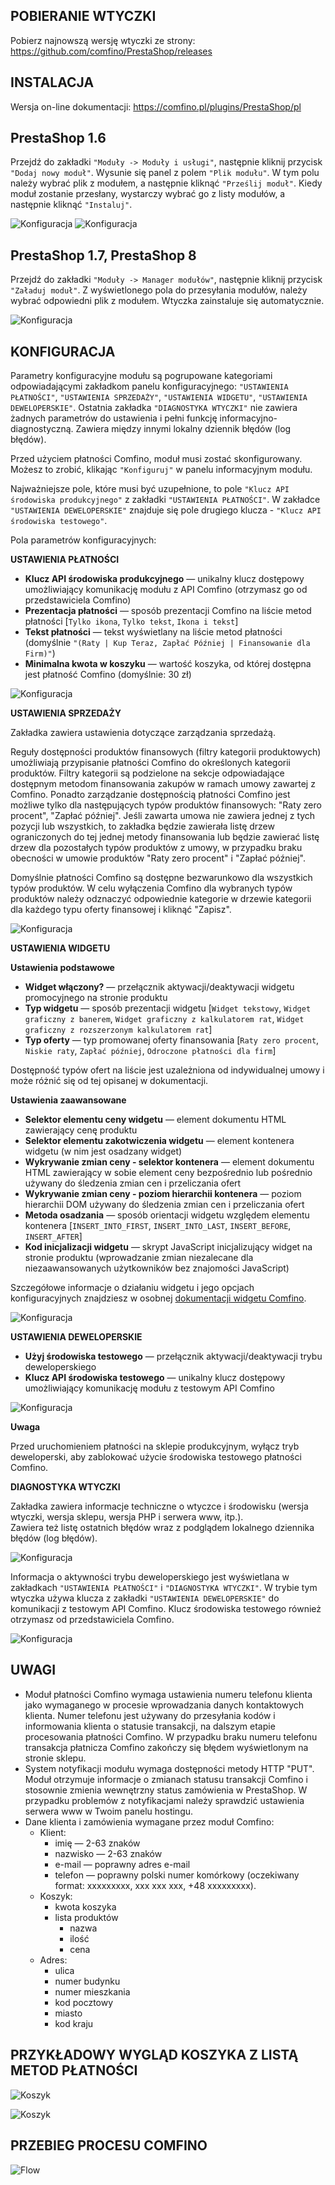 ## POBIERANIE WTYCZKI

Pobierz najnowszą wersję wtyczki ze strony: https://github.com/comfino/PrestaShop/releases

## INSTALACJA

Wersja on-line dokumentacji: https://comfino.pl/plugins/PrestaShop/pl

PrestaShop 1.6
-------

Przejdź do zakładki `"Moduły -> Moduły i usługi"`, następnie kliknij przycisk `"Dodaj nowy moduł"`. Wysunie się panel z polem `"Plik modułu"`.
W tym polu należy wybrać plik z modułem, a następnie kliknąć `"Prześlij moduł"`. Kiedy moduł zostanie przesłany, wystarczy wybrać go z listy modułów, a następnie kliknąć `"Instaluj"`.

![Konfiguracja](images/pl/modules_ps_16.png "Konfiguracja")
![Konfiguracja](images/pl/modules_ps_16_panel.png "Konfiguracja")

PrestaShop 1.7, PrestaShop 8
-------

Przejdź do zakładki `"Moduły -> Manager modułów"`, następnie kliknij przycisk `"Załaduj moduł"`. Z wyświetlonego pola do przesyłania modułów, należy wybrać odpowiedni plik z modułem. Wtyczka zainstaluje się automatycznie.

![Konfiguracja](images/pl/modules_ps_17.png "Konfiguracja")

## KONFIGURACJA

Parametry konfiguracyjne modułu są pogrupowane kategoriami odpowiadającymi zakładkom panelu konfiguracyjnego: `"USTAWIENIA PŁATNOŚCI"`, `"USTAWIENIA SPRZEDAŻY"`, `"USTAWIENIA WIDGETU"`, `"USTAWIENIA DEWELOPERSKIE"`.
Ostatnia zakładka `"DIAGNOSTYKA WTYCZKI"` nie zawiera żadnych parametrów do ustawienia i pełni funkcję informacyjno-diagnostyczną. Zawiera między innymi lokalny dziennik błędów (log błędów).

Przed użyciem płatności Comfino, moduł musi zostać skonfigurowany. Możesz to zrobić, klikając `"Konfiguruj"` w panelu informacyjnym modułu.

Najważniejsze pole, które musi być uzupełnione, to pole `"Klucz API środowiska produkcyjnego"` z zakładki `"USTAWIENIA PŁATNOŚCI"`.
W zakładce `"USTAWIENIA DEWELOPERSKIE"` znajduje się pole drugiego klucza - `"Klucz API środowiska testowego"`.

Pola parametrów konfiguracyjnych:

**USTAWIENIA PŁATNOŚCI**

* **Klucz API środowiska produkcyjnego** — unikalny klucz dostępowy umożliwiający komunikację modułu z API Comfino (otrzymasz go od przedstawiciela Comfino)
* **Prezentacja płatności** — sposób prezentacji Comfino na liście metod płatności [`Tylko ikona`, `Tylko tekst`, `Ikona i tekst`]
* **Tekst płatności** — tekst wyświetlany na liście metod płatności (domyślnie `"(Raty | Kup Teraz, Zapłać Później | Finansowanie dla Firm)"`)
* **Minimalna kwota w koszyku** — wartość koszyka, od której dostępna jest płatność Comfino (domyślnie: 30 zł)

![Konfiguracja](images/pl/configuration1.png "Konfiguracja")

**USTAWIENIA SPRZEDAŻY**

Zakładka zawiera ustawienia dotyczące zarządzania sprzedażą.

Reguły dostępności produktów finansowych (filtry kategorii produktowych) umożliwiają przypisanie płatności Comfino do określonych kategorii produktów. Filtry kategorii są podzielone na sekcje odpowiadające dostępnym metodom finansowania zakupów w ramach umowy zawartej z Comfino. Ponadto zarządzanie dostępnością płatności Comfino jest możliwe tylko dla następujących typów produktów finansowych: "Raty zero procent", "Zapłać później". Jeśli zawarta umowa nie zawiera jednej z tych pozycji lub wszystkich, to zakładka będzie zawierała listę drzew ograniczonych do tej jednej metody finansowania lub będzie zawierać listę drzew dla pozostałych typów produktów z umowy, w przypadku braku obecności w umowie produktów "Raty zero procent" i "Zapłać później". 

Domyślnie płatności Comfino są dostępne bezwarunkowo dla wszystkich typów produktów. W celu wyłączenia Comfino dla wybranych typów produktów należy odznaczyć odpowiednie kategorie w drzewie kategorii dla każdego typu oferty finansowej i kliknąć "Zapisz".

![Konfiguracja](images/pl/configuration6.png "Konfiguracja")

**USTAWIENIA WIDGETU**

**Ustawienia podstawowe**

* **Widget włączony?** — przełącznik aktywacji/deaktywacji widgetu promocyjnego na stronie produktu
* **Typ widgetu** — sposób prezentacji widgetu [`Widget tekstowy`, `Widget graficzny z banerem`, `Widget graficzny z kalkulatorem rat`, `Widget graficzny z rozszerzonym kalkulatorem rat`]
* **Typ oferty** — typ promowanej oferty finansowania [`Raty zero procent`, `Niskie raty`, `Zapłać później`, `Odroczone płatności dla firm`]

Dostępność typów ofert na liście jest uzależniona od indywidualnej umowy i może różnić się od tej opisanej w dokumentacji.

**Ustawienia zaawansowane**

* **Selektor elementu ceny widgetu** — element dokumentu HTML zawierający cenę produktu
* **Selektor elementu zakotwiczenia widgetu** — element kontenera widgetu (w nim jest osadzany widget)
* **Wykrywanie zmian ceny - selektor kontenera** — element dokumentu HTML zawierający w sobie element ceny bezpośrednio lub pośrednio używany do śledzenia zmian cen i przeliczania ofert
* **Wykrywanie zmian ceny - poziom hierarchii kontenera** — poziom hierarchii DOM używany do śledzenia zmian cen i przeliczania ofert
* **Metoda osadzania** — sposób orientacji widgetu względem elementu kontenera [`INSERT_INTO_FIRST`, `INSERT_INTO_LAST`, `INSERT_BEFORE`, `INSERT_AFTER`]
* **Kod inicjalizacji widgetu** — skrypt JavaScript inicjalizujący widget na stronie produktu (wprowadzanie zmian niezalecane dla niezaawansowanych użytkowników bez znajomości JavaScript)

Szczegółowe informacje o działaniu widgetu i jego opcjach konfiguracyjnych znajdziesz w osobnej [dokumentacji widgetu Comfino](https://comfino.pl/widgets/comfino-prestashop/pl).

![Konfiguracja](images/pl/configuration2.png "Konfiguracja")

**USTAWIENIA DEWELOPERSKIE**

* **Użyj środowiska testowego** — przełącznik aktywacji/deaktywacji trybu deweloperskiego
* **Klucz API środowiska testowego** — unikalny klucz dostępowy umożliwiający komunikację modułu z testowym API Comfino

![Konfiguracja](images/pl/configuration3.png "Konfiguracja")

**Uwaga**

Przed uruchomieniem płatności na sklepie produkcyjnym, wyłącz tryb deweloperski, aby zablokować użycie środowiska testowego płatności Comfino.

**DIAGNOSTYKA WTYCZKI**

Zakładka zawiera informacje techniczne o wtyczce i środowisku (wersja wtyczki, wersja sklepu, wersja PHP i serwera www, itp.).\
Zawiera też listę ostatnich błędów wraz z podglądem lokalnego dziennika błędów (log błędów).

![Konfiguracja](images/pl/configuration4.png "Konfiguracja")

Informacja o aktywności trybu deweloperskiego jest wyświetlana w zakładkach `"USTAWIENIA PŁATNOŚCI"` i `"DIAGNOSTYKA WTYCZKI"`.
W trybie tym wtyczka używa klucza z zakładki `"USTAWIENIA DEWELOPERSKIE"` do komunikacji z testowym API Comfino. Klucz środowiska testowego również otrzymasz od przedstawiciela Comfino.

![Konfiguracja](images/pl/configuration5.png "Konfiguracja")

## UWAGI

* Moduł płatności Comfino wymaga ustawienia numeru telefonu klienta jako wymaganego w procesie wprowadzania danych kontaktowych klienta. Numer telefonu jest używany do przesyłania kodów i informowania klienta o statusie transakcji, na dalszym etapie procesowania płatności Comfino. W przypadku braku numeru telefonu transakcja płatnicza Comfino zakończy się błędem wyświetlonym na stronie sklepu. 
* System notyfikacji modułu wymaga dostępności metody HTTP "PUT". Moduł otrzymuje informacje o zmianach statusu transakcji Comfino i stosownie zmienia wewnętrzny status zamówienia w PrestaShop. W przypadku problemów z notyfikacjami należy sprawdzić ustawienia serwera www w Twoim panelu hostingu.
* Dane klienta i zamówienia wymagane przez moduł Comfino:
    * Klient:
        * imię — 2-63 znaków
        * nazwisko — 2-63 znaków
        * e-mail — poprawny adres e-mail
        * telefon — poprawny polski numer komórkowy (oczekiwany format: xxxxxxxxx, xxx xxx xxx, +48 xxxxxxxxx).
    * Koszyk:
        * kwota koszyka
        * lista produktów
            * nazwa
            * ilość
            * cena
    * Adres:
        * ulica
        * numer budynku
        * numer mieszkania
        * kod pocztowy
        * miasto
        * kod kraju

## PRZYKŁADOWY WYGLĄD KOSZYKA Z LISTĄ METOD PŁATNOŚCI

![Koszyk](images/pl/cart_payment_view_folded.png "Koszyk")

![Koszyk](images/pl/cart_payment_view_unfolded.png "Koszyk")

## PRZEBIEG PROCESU COMFINO

![Flow](images/comfino-flow.png "Flow")

